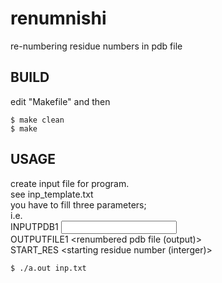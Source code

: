 # renumnishi
re-numbering residue numbers in pdb file

## BUILD

edit "Makefile" and then

```
$ make clean
$ make
```

## USAGE

create input file for program.   
see inp_template.txt   
you have to fill three parameters;   
i.e.   
INPUTPDB1 <input pdb file to be renumbered>      
OUTPUTFILE1 <renumbered pdb file (output)>   
START_RES <starting residue number (interger)>   

```
$ ./a.out inp.txt
```

